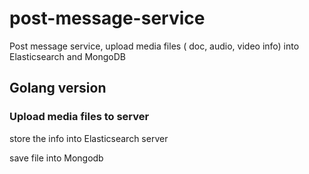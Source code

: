 # post-message-service
Post message service,  upload media files ( doc, audio, video info) into Elasticsearch and MongoDB


## Golang version

### Upload media files to server

store the info into Elasticsearch server

save file into Mongodb
